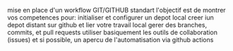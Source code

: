 mise en place d'un workflow GIT/GITHUB standart
l'objectif est de montrer vos competences pour:
initialiser et configurer un depot local
creer iun depot distant sur github et lier votre travail local
gerer des branches, commits, et pull requests
utiliser basiquement les outils de collaboration (issues) et si possible, un apercu de l'automatisation via github actions